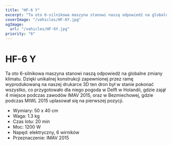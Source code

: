 ```yaml
---
title: "HF-6 Y"
excerpt: "Ta oto 6-silnikowa maszyna stanowi naszą odpowiedź na globalne zmiany klimatu."
coverImage: "/vehicles/HF-6Y.jpg"
ogImage:
  url: "/vehicles/HF-6Y.jpg"
priority: "6"
---
```


# HF-6 Y

Ta oto 6-silnikowa maszyna stanowi naszą odpowiedź na globalne zmiany klimatu. Dzięki unikalnej konstrukcji zapewnionej przez ramę wyprodukowaną na naszej drukarce 3D ten dron był w stanie pokonać wszystko, co przygotowało dla niego pogoda w Delft w Holandii, gdzie zajął 4 miejsce podczas zawodów IMAV 2015, oraz w Bezmiechowej, gdzie podczas MIWL 2015 uplasował się na pierwszej pozycji.

- Wymiary: 50 x 40 cm
- Waga: 1.3 kg
- Czas lotu: 20 min
- Moc: 1200 W
- Napęd: elektryczny, 6 wirników
- Przeznaczenie: IMAV 2015
